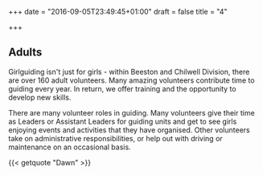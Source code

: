 +++
date = "2016-09-05T23:49:45+01:00"
draft = false
title = "4"

+++

## Adults

Girlguiding isn't just for girls - within Beeston and Chilwell Division, there are over 160 adult volunteers. Many amazing volunteers contribute time to guiding every year. In return, we offer training and the opportunity to develop new skills.

There are many volunteer roles in guiding. Many volunteers give their time as Leaders or Assistant Leaders for guiding units and get to see girls enjoying events and activities that they have organised. Other volunteers take on administrative responsibilities, or help out with driving or maintenance on an occasional basis.

{{< getquote "Dawn" >}}